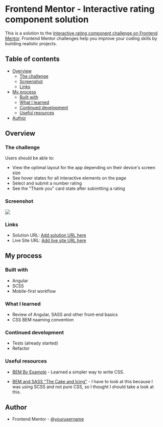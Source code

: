 # Frontend Mentor - Interactive rating component solution

This is a solution to the [Interactive rating component challenge on Frontend Mentor](https://www.frontendmentor.io/challenges/interactive-rating-component-koxpeBUmI). Frontend Mentor challenges help you improve your coding skills by building realistic projects. 

## Table of contents

- [Overview](#overview)
  - [The challenge](#the-challenge)
  - [Screenshot](#screenshot)
  - [Links](#links)
- [My process](#my-process)
  - [Built with](#built-with)
  - [What I learned](#what-i-learned)
  - [Continued development](#continued-development)
  - [Useful resources](#useful-resources)
- [Author](#author)


## Overview

### The challenge

Users should be able to:

- View the optimal layout for the app depending on their device's screen size
- See hover states for all interactive elements on the page
- Select and submit a number rating
- See the "Thank you" card state after submitting a rating

### Screenshot

![](./screenshot.jpg)


### Links

- Solution URL: [Add solution URL here](https://your-solution-url.com)
- Live Site URL: [Add live site URL here](https://your-live-site-url.com)

## My process

### Built with

- Angular
- SCSS
- Mobile-first workflow


### What I learned

- Review of Angular, SASS and other front-end basics
- CSS BEM naaming convention


### Continued development

- Tests (already started)
- Refactor


### Useful resources

- [BEM By Example](https://sparkbox.com/foundry/bem_by_example) - Learned a simpler way to write CSS.

- [BEM and SASS "The Cake and Icing"](https://dev.to/kachidk/bem-the-cake-and-sass-the-icing-58bb) - I have to look at this because I was using SCSS and not pure CSS, so I thought I should take a look at this.

## Author

- Frontend Mentor - [@yourusername](https://www.frontendmentor.io/profile/ladyprogrammer)